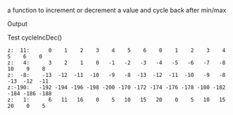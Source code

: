 a function to increment or decrement a value and cycle back after min/max

Output

Test cycleIncDec()

    z:  11:      0    1    2    3    4    5    6    0    1    2    3    4    5    6    0
    z:   4:      3    2    1    0   -1   -2   -3   -4   -5   -6   -7   -8   10    9    8
    z:  -8:    -13  -12  -11  -10   -9   -8  -13  -12  -11  -10   -9   -8  -13  -12  -11
    z:-190:   -192 -194 -196 -198 -200 -170 -172 -174 -176 -178 -180 -182 -184 -186 -188
    z:   1:      6   11   16    0    5   10   15   20    0    5   10   15   20    0    5
